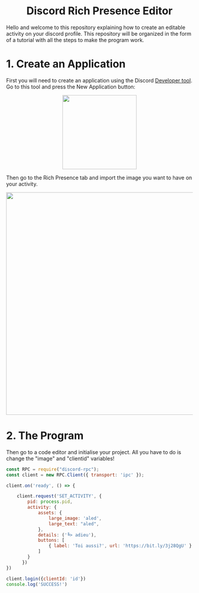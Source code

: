 <p align="center">
  <h1 align="center">Discord Rich Presence Editor</h1>
</p>

Hello and welcome to this repository explaining how to create an editable activity on your discord profile.
This repository will be organized in the form of a tutorial with all the steps to make the program work.

<p align="center">
  <h1 align="left">1. Create an Application</h1>
</p>

First you will need to create an application using the Discord [Developer tool](https://discord.com/developers/applications).
Go to this tool and press the New Application button:
<p align="center">
  <img width="200" src="https://cdn.discordapp.com/attachments/706106435943006328/857952819449561128/unknown.png"
</p>


Then go to the Rich Presence tab and import the image you want to have on your activity.


<p align="center">
  <img width="600" src="https://cdn.discordapp.com/attachments/706106435943006328/857959832242094110/unknown.png"
</p>

<p align="center">
  <h1 align="left">2. The Program</h1>
</p>

Then go to a code editor and initialise your project. All you have to do is change the "image" and "clientid" variables!

```javascript
const RPC = require("discord-rpc");
const client = new RPC.Client({ transport: 'ipc' });

client.on('ready', () => {

    client.request('SET_ACTIVITY', {
        pid: process.pid,
        activity: {
            assets: {
                large_image: 'aled',
                large_text: "aled",
            },
            details: ('╚> adieu'),
            buttons: [
                { label: 'Toi aussi?', url: 'https://bit.ly/3j28QgU' }
            ]
        }
      })    
})

client.login({clientId: 'id'})
console.log('SUCCESS!')
```
 

